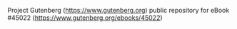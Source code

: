 Project Gutenberg (https://www.gutenberg.org) public repository for eBook #45022 (https://www.gutenberg.org/ebooks/45022)
